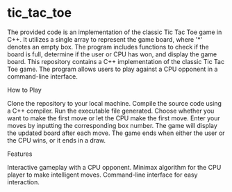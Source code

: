 # tic_tac_toe

The provided code is an implementation of the classic Tic Tac Toe game in C++. It utilizes a single array to represent the game board, where '*' denotes an empty box. The program includes functions to check if the board is full, determine if the user or CPU has won, and display the game board.
This repository contains a C++ implementation of the classic Tic Tac Toe game. The program allows users to play against a CPU opponent in a command-line interface.

How to Play

Clone the repository to your local machine.
Compile the source code using a C++ compiler.
Run the executable file generated.
Choose whether you want to make the first move or let the CPU make the first move.
Enter your moves by inputting the corresponding box number.
The game will display the updated board after each move.
The game ends when either the user or the CPU wins, or it ends in a draw.

Features

Interactive gameplay with a CPU opponent.
Minimax algorithm for the CPU player to make intelligent moves.
Command-line interface for easy interaction.

